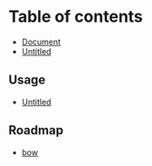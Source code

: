 # Table of contents

* [Document](README.md)
* [Untitled](untitled.md)

## Usage <a id="roadmap"></a>

* [Untitled](roadmap/untitled.md)

## Roadmap <a id="roadmap-1"></a>

* [bow](roadmap-1/untitled.md)

